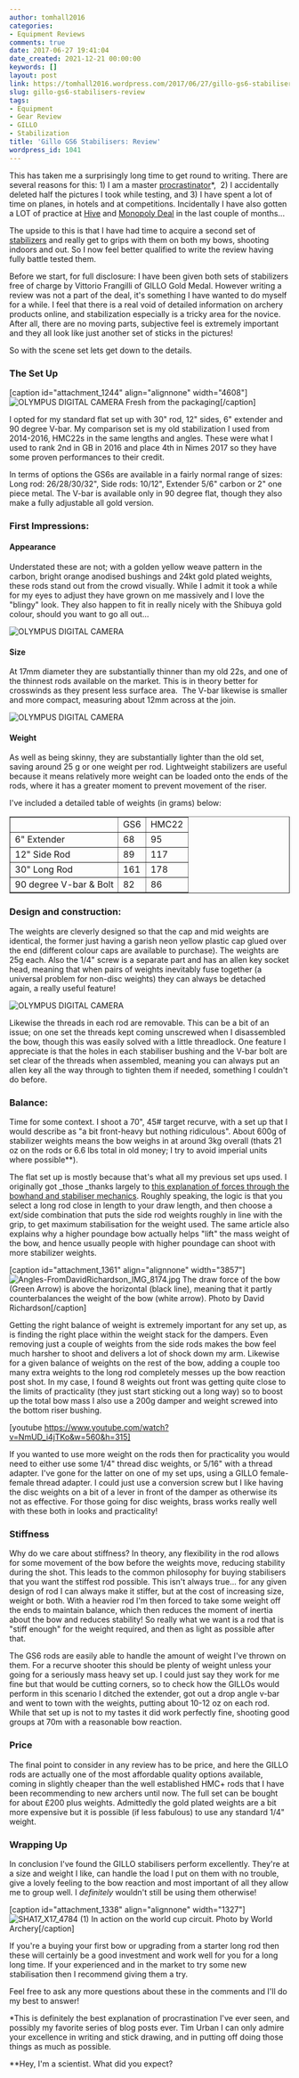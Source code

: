 ```yaml
---
author: tomhall2016
categories:
- Equipment Reviews
comments: true
date: 2017-06-27 19:41:04
date_created: 2021-12-21 00:00:00
keywords: []
layout: post
link: https://tomhall2016.wordpress.com/2017/06/27/gillo-gs6-stabilisers-review/
slug: gillo-gs6-stabilisers-review
tags:
- Equipment
- Gear Review
- GILLO
- Stabilization
title: 'Gillo GS6 Stabilisers: Review'
wordpress_id: 1041
---
```


This has taken me a surprisingly long time to get round to writing. There are several reasons for this: 1) I am a master [procrastinator](http://waitbutwhy.com/2013/10/why-procrastinators-procrastinate.html)*,  2) I accidentally deleted half the pictures I took while testing, and 3) I have spent a lot of time on planes, in hotels and at competitions. Incidentally I have also gotten a LOT of practice at [Hive](http://gen42.com/hive) and [Monopoly Deal](https://boardgamegeek.com/boardgame/40398/monopoly-deal-card-game) in the last couple of months...

The upside to this is that I have had time to acquire a second set of [stabilizers](http://www.gilloarchery.it/s6_stabilizers_system.html) and really get to grips with them on both my bows, shooting indoors and out. So I now feel better qualified to write the review having fully battle tested them.

Before we start, for full disclosure: I have been given both sets of stabilizers free of charge by Vittorio Frangilli of GILLO Gold Medal. However writing a review was not a part of the deal, it's something I have wanted to do myself for a while. I feel that there is a real void of detailed information on archery products online, and stabilization especially is a tricky area for the novice. After all, there are no moving parts, subjective feel is extremely important and they all look like just another set of sticks in the pictures!

So with the scene set lets get down to the details.


### The Set Up


[caption id="attachment_1244" align="alignnone" width="4608"]![OLYMPUS DIGITAL CAMERA](https://tomhall2016.files.wordpress.com/2017/06/p1013283.jpg) Fresh from the packaging[/caption]

I opted for my standard flat set up with 30" rod, 12" sides, 6" extender and 90 degree V-bar. My comparison set is my old stabilization I used from 2014-2016, HMC22s in the same lengths and angles. These were what I used to rank 2nd in GB in 2016 and place 4th in Nimes 2017 so they have some proven performances to their credit.

In terms of options the GS6s are available in a fairly normal range of sizes: Long rod: 26/28/30/32", Side rods: 10/12", Extender 5/6" carbon or 2" one piece metal. The V-bar is available only in 90 degree flat, though they also make a fully adjustable all gold version.


### First Impressions:




#### Appearance


Understated these are not; with a golden yellow weave pattern in the carbon, bright orange anodised bushings and 24kt gold plated weights, these rods stand out from the crowd visually. While I admit it took a while for my eyes to adjust they have grown on me massively and I love the "blingy" look. They also happen to fit in really nicely with the Shibuya gold colour, should you want to go all out...

![OLYMPUS DIGITAL CAMERA](https://tomhall2016.files.wordpress.com/2017/06/p1013289.jpg)


#### Size


At 17mm diameter they are substantially thinner than my old 22s, and one of the thinnest rods available on the market. This is in theory better for crosswinds as they present less surface area.  The V-bar likewise is smaller and more compact, measuring about 12mm across at the join.

![OLYMPUS DIGITAL CAMERA](https://tomhall2016.files.wordpress.com/2017/06/p1013288.jpg)


#### Weight


As well as being skinny, they are substantially lighter than the old set, saving around 25 g or one weight per rod. Lightweight stabilizers are useful because it means relatively more weight can be loaded onto the ends of the rods, where it has a greater moment to prevent movement of the riser.

I've included a detailed table of weights (in grams) below:
<table cellpadding="0" width="679" cellspacing="0" border="1" >
<tbody >
<tr >

<td >
</td>

<td >GS6
</td>

<td >HMC22
</td>
</tr>
<tr >

<td >6" Extender
</td>

<td >68
</td>

<td >95
</td>
</tr>
<tr >

<td >12" Side Rod
</td>

<td >89
</td>

<td >117
</td>
</tr>
<tr >

<td >30" Long Rod
</td>

<td >161
</td>

<td >178
</td>
</tr>
<tr >

<td >90 degree V-bar & Bolt
</td>

<td >82
</td>

<td >86
</td>
</tr>
</tbody>
</table>


### Design and construction:


The weights are cleverly designed so that the cap and mid weights are identical, the former just having a garish neon yellow plastic cap glued over the end (different colour caps are available to purchase). The weights are 25g each. Also the 1/4" screw is a separate part and has an allen key socket head, meaning that when pairs of weights inevitably fuse together (a universal problem for non-disc weights) they can always be detached again, a really useful feature!

![OLYMPUS DIGITAL CAMERA](https://tomhall2016.files.wordpress.com/2017/06/p1013287-2.jpg)

Likewise the threads in each rod are removable. This can be a bit of an issue; on one set the threads kept coming unscrewed when I disassembled the bow, though this was easily solved with a little threadlock. One feature I appreciate is that the holes in each stabiliser bushing and the V-bar bolt are set clear of the threads when assembled, meaning you can always put an allen key all the way through to tighten them if needed, something I couldn't do before.


### Balance:


Time for some context. I shoot a 70", 45# target recurve, with a set up that I would describe as "a bit front-heavy but nothing ridiculous". About 600g of stabilizer weights means the bow weighs in at around 3kg overall (thats 21 oz on the rods or 6.6 lbs total in old money; I try to avoid imperial units where possible**).

The flat set up is mostly because that's what all my previous set ups used. I originally got _those _thanks largely to [this explanation of forces through the bowhand and stabiliser mechanics](http://www.tap46home.plus.com/mechanics/bowload.htm). Roughly speaking, the logic is that you select a long rod close in length to your draw length, and then choose a ext/side combination that puts the side rod weights roughly in line with the grip, to get maximum stabilisation for the weight used. The same article also explains why a higher poundage bow actually helps "lift" the mass weight of the bow, and hence usually people with higher poundage can shoot with more stabilizer weights.

[caption id="attachment_1361" align="alignnone" width="3857"]![Angles-FromDavidRichardson_IMG_8174.jpg](https://tomhall2016.files.wordpress.com/2017/06/angles-fromdavidrichardson_img_8174.jpg) The draw force of the bow (Green Arrow) is above the horizontal (black line), meaning that it partly counterbalances the weight of the bow (white arrow). Photo by David Richardson[/caption]

Getting the right balance of weight is extremely important for any set up, as is finding the right place within the weight stack for the dampers. Even removing just a couple of weights from the side rods makes the bow feel much harsher to shoot and delivers a lot of shock down my arm. Likewise for a given balance of weights on the rest of the bow, adding a couple too many extra weights to the long rod completely messes up the bow reaction post shot. In my case, I found 8 weights out front was getting quite close to the limits of practicality (they just start sticking out a long way) so to boost up the total bow mass I also use a 200g damper and weight screwed into the bottom riser bushing.

[youtube https://www.youtube.com/watch?v=NmUD_i4jTKo&w=560&h=315]

If you wanted to use more weight on the rods then for practicality you would need to either use some 1/4" thread disc weights, or 5/16" with a thread adapter. I've gone for the latter on one of my set ups, using a GILLO female-female thread adapter. I could just use a conversion screw but I like having the disc weights on a bit of a lever in front of the damper as otherwise its not as effective. For those going for disc weights, brass works really well with these both in looks and practicality!


### Stiffness


Why do we care about stiffness? In theory, any flexibility in the rod allows for some movement of the bow before the weights move, reducing stability during the shot. This leads to the common philosophy for buying stabilisers that you want the stiffest rod possible. This isn't always true... for any given design of rod I can always make it stiffer, but at the cost of increasing size, weight or both. With a heavier rod I'm then forced to take some weight off the ends to maintain balance, which then reduces the moment of inertia about the bow and reduces stability! So really what we want is a rod that is "stiff enough" for the weight required, and then as light as possible after that.

The GS6 rods are easily able to handle the amount of weight I've thrown on them. For a recurve shooter this should be plenty of weight unless your going for a seriously mass heavy set up. I could just say they work for me fine but that would be cutting corners, so to check how the GILLOs would perform in this scenario I ditched the extender, got out a drop angle v-bar and went to town with the weights, putting about 10-12 oz on each rod. While that set up is not to my tastes it did work perfectly fine, shooting good groups at 70m with a reasonable bow reaction.


### Price


The final point to consider in any review has to be price, and here the GILLO rods are actually one of the most affordable quality options available, coming in slightly cheaper than the well established HMC+ rods that I have been recommending to new archers until now. The full set can be bought for about £200 plus weights. Admittedly the gold plated weights are a bit more expensive but it is possible (if less fabulous) to use any standard 1/4" weight.


### Wrapping Up


In conclusion I've found the GILLO stabilisers perform excellently. They're at a size and weight I like, can handle the load I put on them with no trouble, give a lovely feeling to the bow reaction and most important of all they allow me to group well. I _definitely_ wouldn't still be using them otherwise!

[caption id="attachment_1338" align="alignnone" width="1327"]![SHA17_X17_4784 (1)](https://tomhall2016.files.wordpress.com/2017/06/sha17_x17_4784-1.jpg) In action on the world cup circuit. Photo by World Archery[/caption]

If you're a buying your first bow or upgrading from a starter long rod then these will certainly be a good investment and work well for you for a long long time. If your experienced and in the market to try some new stabilisation then I recommend giving them a try.

Feel free to ask any more questions about these in the comments and I'll do my best to answer!



*This is definitely the best explanation of procrastination I've ever seen, and possibly my favorite series of blog posts ever. Tim Urban I can only admire your excellence in writing and stick drawing, and in putting off doing those things as much as possible.

**Hey, I'm a scientist. What did you expect?